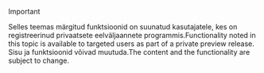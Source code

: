 > [!IMPORTANT]
> <span data-ttu-id="f5649-101">Selles teemas märgitud funktsioonid on suunatud kasutajatele, kes on registreerinud privaatsete eelväljaannete programmis.</span><span class="sxs-lookup"><span data-stu-id="f5649-101">Functionality noted in this topic is available to targeted users as part of a private preview release.</span></span> <span data-ttu-id="f5649-102">Sisu ja funktsioonid võivad muutuda.</span><span class="sxs-lookup"><span data-stu-id="f5649-102">The content and the functionality are subject to change.</span></span> 
